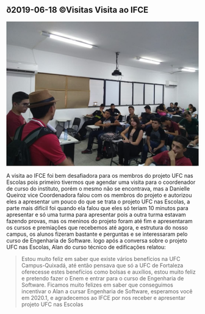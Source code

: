 ## ð2019-06-18 ©Visitas Visita ao IFCE

![](__capa.jpg)

A visita ao IFCE foi bem desafiadora para os membros do projeto UFC nas Escolas pois primeiro tivermos que agendar uma visita para o coordenador de curso do instituto, porém o mesmo não se encontrava, mas a Danielle Queiroz vice Coordenadora  falou com os membros do projeto e autorizou eles a apresentar um pouco do que se trata o projeto UFC nas Escolas, a parte mais difícil foi quando ela falou que eles só teriam 10 minutos para apresentar e só uma turma para apresentar pois a outra turma estavam fazendo provas, mas os meninos do projeto foram até fim e apresentaram os cursos e premiações que recebemos até agora, e estrutura do nosso campus, os alunos fizeram bastante e perguntas e se interessaram pelo curso de Engenharia de Software. logo após a conversa sobre o projeto UFC nas Escolas, Alan do curso técnico de edificações relatou:
> Estou muito feliz em saber que existe vários benefícios na UFC Campus-Quixadá, até então pensava que só a UFC de Fortaleza oferecesse estes benefícios como bolsas e auxílios, estou muito feliz e pretendo fazer o Enem e entrar para o curso de Engenharia de Software.
Ficamos muito felizes em saber que conseguimos incentivar o Alan a cursar Engenharia de Software, esperamos você em 2020.1, e agradecemos ao IFCE por nos receber e apresentar projeto UFC nas Escolas 
